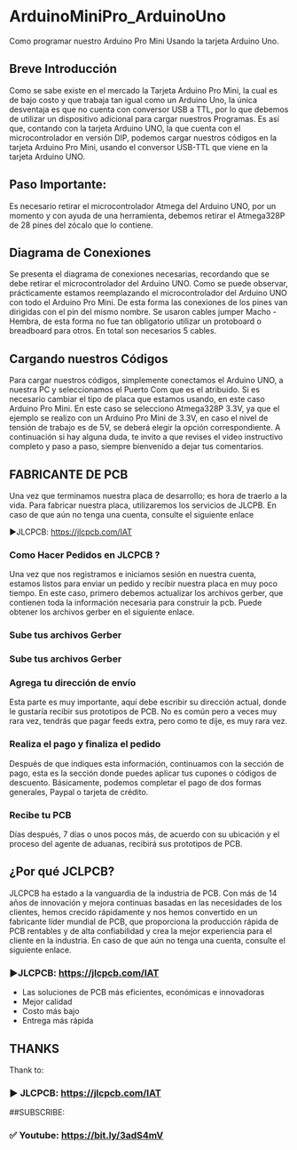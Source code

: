 # ArduinoMiniPro_ArduinoUno
Como programar nuestro Arduino Pro Mini Usando la tarjeta Arduino Uno.

## Breve Introducción
Como se sabe existe en el mercado la Tarjeta Arduino Pro Mini, la cual es de bajo costo y que trabaja tan igual como un Arduino Uno, la única desventaja es que no cuenta con conversor USB a TTL, por lo que debemos de utilizar un dispositivo adicional para cargar nuestros Programas.
Es así que, contando con la tarjeta Arduino UNO, la que cuenta con el microcontrolador en versión DIP, podemos cargar nuestros códigos en la tarjeta Arduino Pro Mini, usando el conversor USB-TTL que viene en la tarjeta Arduino UNO.

## Paso Importante:
Es necesario retirar el microcontrolador Atmega del Arduino UNO, por un momento y con ayuda de una herramienta, debemos retirar el Atmega328P de 28 pines del zócalo que lo contiene.

## Diagrama de Conexiones
Se presenta el diagrama de conexiones necesarias, recordando que se debe retirar el microcontrolador del Arduino UNO.
Como se puede observar, prácticamente estamos reemplazando el microcontrolador del Arduino UNO con todo el Arduino Pro Mini. De esta forma las conexiones de los pines van dirigidas con el pin del mismo nombre.
Se usaron cables jumper Macho - Hembra, de esta forma no fue tan obligatorio utilizar un protoboard o breadboard para otros. En total son necesarios 5 cables.

## Cargando nuestros Códigos
Para cargar nuestros códigos, simplemente conectamos el Arduino UNO, a nuestra PC y seleccionamos el Puerto Com que es el atribuido. Si es necesario cambiar el tipo de placa que estamos usando, en este caso Arduino Pro Mini.
En este caso se selecciono Atmega328P 3.3V, ya que el ejemplo se realizo con un Arduino Pro Mini de 3.3V, en caso el nivel de tensión de trabajo es de 5V, se deberá elegir la opción correspondiente.
A continuación si hay alguna duda, te invito a que revises el video instructivo completo y paso a paso, siempre bienvenido a dejar tus comentarios.

## FABRICANTE DE PCB
Una vez que terminamos nuestra placa de desarrollo; es hora de traerlo a la vida. Para fabricar nuestra placa, utilizaremos los servicios de JLCPB. En caso de que aún no tenga una cuenta, consulte el siguiente enlace

►JLCPCB: https://jlcpcb.com/IAT

### Como Hacer Pedidos en JLCPCB ?
Una vez que nos registramos e iniciamos sesión en nuestra cuenta, estamos listos para enviar un pedido y recibir nuestra placa en muy poco tiempo. En este caso, primero debemos actualizar los archivos gerber, que contienen toda la información necesaria para construir la pcb. Puede obtener los archivos gerber en el siguiente enlace.

### Sube tus archivos Gerber
### Sube tus archivos Gerber
### Agrega tu dirección de envío
Esta parte es muy importante, aquí debe escribir su dirección actual, donde le gustaría recibir sus prototipos de PCB. No es común pero a veces muy rara vez, tendrás que pagar feeds extra, pero como te dije, es muy rara vez.
### Realiza el pago y finaliza el pedido
Después de que indiques esta información, continuamos con la sección de pago, esta es la sección donde puedes aplicar tus cupones o códigos de descuento. Básicamente, podemos completar el pago de dos formas generales, Paypal o tarjeta de crédito.
### Recibe tu PCB
Días después, 7 días o unos pocos más, de acuerdo con su ubicación y el proceso del agente de aduanas, recibirá sus prototipos de PCB.

## ¿Por qué JCLPCB?
JLCPCB ha estado a la vanguardia de la industria de PCB. Con más de 14 años de innovación y mejora continuas basadas en las necesidades de los clientes, hemos crecido rápidamente y nos hemos convertido en un fabricante líder mundial de PCB, que proporciona la producción rápida de PCB rentables y de alta confiabilidad y crea la mejor experiencia para el cliente en la industria. En caso de que aún no tenga una cuenta, consulte el siguiente enlace.

### ►JLCPCB: https://jlcpcb.com/IAT

- Las soluciones de PCB más eficientes, económicas e innovadoras
- Mejor calidad
- Costo más bajo
- Entrega más rápida

## THANKS
Thank to:
### ► JLCPCB: https://jlcpcb.com/IAT

##SUBSCRIBE:
### ✅ Youtube: https://bit.ly/3adS4mV

